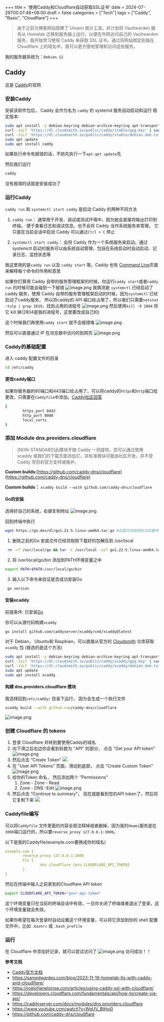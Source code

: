 +++
title = '使用Caddy和Cloudflare自动获取SSL证书'
date = 2024-07-29T00:07:48+08:00
draft = false
categories = ["Tech"]
tags = ["Caddy", "Basic", "Cloudflare"]
+++

> 由于之前为博客网站搭建了 Umami 统计工具，并计划将 Vaultwarden 服务从 Homelab 迁移到服务器上运行，以便在外网访问自己的 Vaultwarden 服务，我开始学习使用 Caddy 来获取 SSL 证书。通过将网站绑定到我在 Cloudflare 上的域名中，我可以更方便地管理和访问这些服务。

我的服务器系统为：`Debian 12`

## Caddy
这是 [Caddy](https://caddyserver.com/)的官网
### 安装Caddy
安装该软件包后， Caddy 会作为名为 `caddy` 的 systemd 服务自动启动和运行
稳定版本: 
```bash
sudo apt install -y debian-keyring debian-archive-keyring apt-transport-https curl
curl -1sLf 'https://dl.cloudsmith.io/public/caddy/stable/gpg.key' | sudo gpg --dearmor -o /usr/share/keyrings/caddy-stable-archive-keyring.gpg
curl -1sLf 'https://dl.cloudsmith.io/public/caddy/stable/debian.deb.txt' | sudo tee /etc/apt/sources.list.d/caddy-stable.list
sudo apt update
sudo apt install caddy
```
如果执行命令有报错的话，不妨先执行一下`apt-get update`先

然后我们运行
```bash
caddy
```
没有报错的话就是安装成功了

### 运行Caddy
`caddy run` 和 `systemctl start caddy` 是启动 Caddy 的两种不同方法

1. `caddy run`： 通常用于开发、调试或测试环境中，因为她会直接将输出打印到终端， 便于查看日志和调试信息。也不会将 Caddy 当作系统服务来管理， 它只是在当前会话中启动 Caddy 可以通过`Ctrl + C` 停止

2. `systemctl start caddy`： 会将 Caddy 作为一个系统服务来启动。通过 systemctl 启动的服务可以由系统自动管理，包括在系统启动时自动启动、记录日志、监控状态等

我这里用的是`caddy run` 以及 `caddy start` 等。Caddy 也有 [Command Line](https://caddyserver.com/docs/command-line)页面来解释每个命令的作用和意思

如果你打算用 Caddy 自带的服务管理框架的时候，你运行`caddy start`或者`caddy run` 的时候可能会碰到一下报错
![image.png](https://wangzhrbuckets.s3.bitiful.net/picture/2024/07/841744f791e0fc832deb0bebec4127fe.png)
我猜测是 `systemctl` 已经启动了 caddy 服务，使用 Caddy 自带的服务管理框架启动的时候，因为`systemctl` 已经启动了caddy服务， 所以将caddy的 API 端口给占用了，所以我们只需要`netstat -tulp | grep 2019`，找到占用的进程号
![image.png](https://wangzhrbuckets.s3.bitiful.net/picture/2024/07/e82fcae684e789a83327616a41dca7ba.png)
然后使用`kill -9 2804` 将它 kill 掉(2804是我的进程号，这里要改成自己的)

这个时候我们再使用`caddy start` 就不会报错咯
![image.png](https://wangzhrbuckets.s3.bitiful.net/picture/2024/07/bf7fdc88b904f712f38ee8bbc3c09d53.png)

然后可以直接通过 IP 在浏览器中访问的到网页
![image.png](https://wangzhrbuckets.s3.bitiful.net/picture/2024/07/33971d68694a709c4e06f8004a6cfd6d.png)

### Caddy的基础配置
进入 caddy 配置文件的目录
```bash
cd /etc/caddy
```

#### 更改caddy端口

如果你服务器的80端口和443端口给占用了，可以将caddy的`https`和`http`端口给更改，只需要在`Caddyfile`中添加。[Caddy社区回答](https://caddy.community/t/cannot-change-default-http-and-https-ports/14771/2)
```bash
{                                             
        https_port 8443                                              
        http_port 8080
        local_certs
}
```

### 添加 Module dns.providers.cloudflare
> [NON-STANDARD]此模块不随 Caddy 一同提供。您可以通过使用 xcaddy 或我们的下载页面添加它。非标准模块可能由社区开发，并不受 Caddy 项目的官方支持或维护。

**Custom builds:**[https://github.com/caddy-dns/cloudflare](https://github.com/caddy-dns/cloudflare)

**Custom builds：** `xcaddy build --with github.com/caddy-dns/cloudflare`

#### Go的安装
选择好自己的系统，右键复制地址
![image.png](https://wangzhrbuckets.s3.bitiful.net/picture/2024/07/4bee027316a1bca1a2750cbe5d1f9ddf.png)

回到终端中执行
```bash
wget https://go.dev/dl/go1.22.5.linux-amd64.tar.gz #后面为你刚刚在浏览器中复制的地址
```

1. 删除之前的Go 安装文件已经将刚刚下载好的包解压到 /usr/local  
```bash
 rm -rf /usr/local/go && tar -C /usr/local -xzf go1.22.5.linux-amd64.tar.gz
```

2. 将 /usr/local/go/bin 添加到PATH环境变量之中
```bash
export PATH=$PATH:/usr/local/go/bin
```

3. 输入以下命令来验证是否成功安装Go
```bash
 go version
```
#### 安装xcaddy
前提条件: 已安装[Go](https://go.dev/doc/install)

你可以从源代码构建`xcaddy`
```bash
go install github.com/caddyserver/xcaddy/cmd/xcaddy@latest
```

对于 Debian， Ubuntu和 Raspbian，可以直接从官方的 [Cloudsmith](https://cloudsmith.io/~caddy/repos/xcaddy/packages/) 仓库获取 `xcaddy` 包 (我选的是这个方法)
```bash
sudo apt install -y debian-keyring debian-archive-keyring apt-transport-https
curl -1sLf 'https://dl.cloudsmith.io/public/caddy/xcaddy/gpg.key' | sudo gpg --dearmor -o /usr/share/keyrings/caddy-xcaddy-archive-keyring.gpg
curl -1sLf 'https://dl.cloudsmith.io/public/caddy/xcaddy/debian.deb.txt' | sudo tee /etc/apt/sources.list.d/caddy-xcaddy.list
sudo apt update
sudo apt install xcaddy
```

####  构建 dns.providers.cloudflare 模块
我选择回到`/etc/caddy/` 目录下运行， 因为会生成一个执行文件
```bash
xcaddy build --with github.com/caddy-dns/cloudflare
```
![image.png](https://wangzhrbuckets.s3.bitiful.net/picture/2024/07/dba55acbd1d646241f27adc4a27c6129.png)

### 创建 Cloudflare 的  tokens
1. 登录 Cloudflare 并转到要使用Caddy的域名
2. 向下滑之后右边你会看到标题为 "API" 的部分， 点击  "Get your API token"
![image.png](https://wangzhrbuckets.s3.bitiful.net/picture/2024/07/e82790ea24fe8eeb8c93962fc1662e19.png)
3. 然后点击 “Create Token”
![](https://wangzhrbuckets.s3.bitiful.net/picture/2024/07/654a3048d1f018fe7e65e6bba183fd60.png)
4. 在 “User API Tokens” 页面，滑动到底部， 点击 "Create Custom Token"
![image.png](https://wangzhrbuckets.s3.bitiful.net/picture/2024/07/09b9564762e32ab33f5d60f2343d964a.png)
5. 给你的Token 命名， 然后添加两个 "Permissions"
	1. Zone - Zone - Read
	2. Zone - DNS -Edit
![image.png](https://wangzhrbuckets.s3.bitiful.net/picture/2024/07/d98e18d92240b09caab26b1a04bb92bd.png)
6. 然后点击 “Continue to summary”， 现在就能看到您的API token了，然后将它复制下来
![](https://wangzhrbuckets.s3.bitiful.net/picture/2024/07/a1f80461da93f1d3d0eb13de28a62b88.png)
### Caddyfile编写
可以将`Caddyfile` 文件里面的内容全部注释掉或者删掉，因为我的`Umami`服务是在`3000`端口运行的，所以要`reverse_proxy 127.0.0.1:3000`。

以下是我的Caddyfile(example.com要换成你的域名)

```yaml
example.com {
        reverse_proxy 127.0.0.1:3000
        tls {
                dns cloudflare {env.CLOUDFLARE_API_TOKEN}
        }
}
```

然后在终端中输入之前拿到的Cloudflare API token
```bash
export CLOUDFLARE_API_TOKEN="your-api-token"
```
这个环境变量只在当前的终端会话中有效，一旦你关闭了终端或者退出了登录，这个环境变量就会失效。

如果你希望在每次登录时自动设置这个环境变量，可以将它添加到你的 shell 配置文件中，比如 `.bashrc` 或 `.bash_profile`

### 运行
在 Cloudflare 中添加好记录，就可以尝试访问了
![image.png](https://wangzhrbuckets.s3.bitiful.net/picture/2024/07/e126e7f44f905598709b689be833cb88.png)
访问成功！！


**参考文档**
- [Caddy官方文档](https://caddyserver.com/docs/)
- https://samedwardes.com/blog/2023-11-19-homelab-tls-with-caddy-and-cloudflare/
- https://roelofjanelsinga.com/articles/using-caddy-ssl-with-cloudflare/
- https://developers.cloudflare.com/fundamentals/api/how-to/create-via-api/
- https://caddyserver.com/docs/modules/dns.providers.cloudflare
- https://www.youtube.com/watch?v=WgUV_BlHvj0
- https://github.com/caddy-dns/cloudflare
